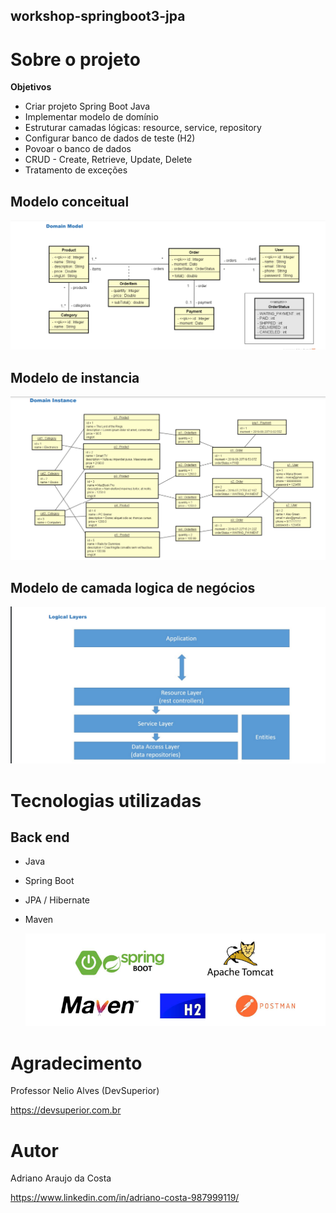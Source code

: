 ## workshop-springboot3-jpa

# Sobre o projeto

**Objetivos**
- Criar projeto Spring Boot Java
- Implementar modelo de domínio
- Estruturar camadas lógicas: resource, service, repository
- Configurar banco de dados de teste (H2)
- Povoar o banco de dados
- CRUD - Create, Retrieve, Update, Delete
- Tratamento de exceções 

## Modelo conceitual

![Modelo Conceitual](https://github.com/adrianoadacosta/workshop-springboot3-jpa/blob/main/springboot-jpa/Domain%20model.png)

## Modelo de instancia

![Modelo de instancia](https://github.com/adrianoadacosta/workshop-springboot3-jpa/blob/main/springboot-jpa/Domain%20instance.png)

## Modelo de camada logica de negócios

![Modelo de camada logica de negócios](https://github.com/adrianoadacosta/workshop-springboot3-jpa/blob/main/springboot-jpa/Logical%20layers.png)

# Tecnologias utilizadas
## Back end
- Java
- Spring Boot
- JPA / Hibernate
- Maven

  ![frameworks](https://github.com/adrianoadacosta/workshop-springboot3-jpa/blob/main/springboot-jpa/frameworks.png)

# Agradecimento

Professor Nelio Alves (DevSuperior)

https://devsuperior.com.br

# Autor

Adriano Araujo da Costa

https://www.linkedin.com/in/adriano-costa-987999119/
